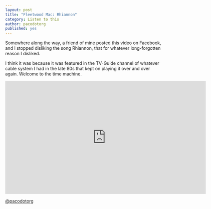 ```yaml
---
layout: post
title: "Fleetwood Mac: Rhiannon"
category: Listen to this
author: pacodotorg
published: yes
---
```


Somewhere along the way, a friend of mine posted this video on Facebook, and I stopped disliking the song Rhiannon, that for whatever long-forgotten reason I disliked.

I think it was because it was featured in the TV-Guide channel of whatever cable system I had in the late 80s that kept on playing it over and over again. Welcome to the time machine.

<div class="js-video [vimeo, widescreen]">

<iframe width="640" height="360" src="https://www.youtube.com/embed/IT1q7L4QA0A" frameborder="0" allowfullscreen></iframe>

</div>

[@pacodotorg](https://twitter.com/pacodotorg)